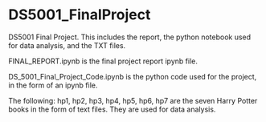 # DS5001_FinalProject
DS5001 Final Project. This includes the report, the python notebook used for data analysis, and the TXT files.

FINAL_REPORT.ipynb is the final project report ipynb file.

DS_5001_Final_Project_Code.ipynb is the python code used for the project, in the form of an ipynb file. 

The following: hp1, hp2, hp3, hp4, hp5, hp6, hp7 are the seven Harry Potter books in the form of text files. They are used for data analysis.
